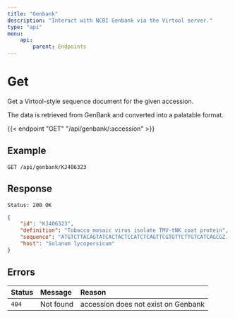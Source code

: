 ```yaml
---
title: "Genbank"
description: "Interact with NCBI Genbank via the Virtool server."
type: "api"
menu:
    api:
        parent: Endpoints
---
```


# Get

Get a Virtool-style sequence document for the given accession.

The data is retrieved from GenBank and converted into a palatable format.

{{< endpoint "GET" "/api/genbank/:accession" >}}

## Example

```
GET /api/genbank/KJ406323
```

## Response

```
Status: 200 OK
```

```json
{
    "id": "KJ406323",
    "definition": "Tobacco mosaic virus isolate TMV-tNK coat protein",
    "sequence": "ATGTCTTACAGTATCACTACTCCATCTCAGTTCGTGTTCTTGTCATCAGCGZ...",
    "host": "Solanum lycopersicum"    
}
```

## Errors

| Status | Message       | Reason                                             |
| :----- | :------------ | :------------------------------------------------- |
| `404`  | Not found     | accession does not exist on Genbank                |
